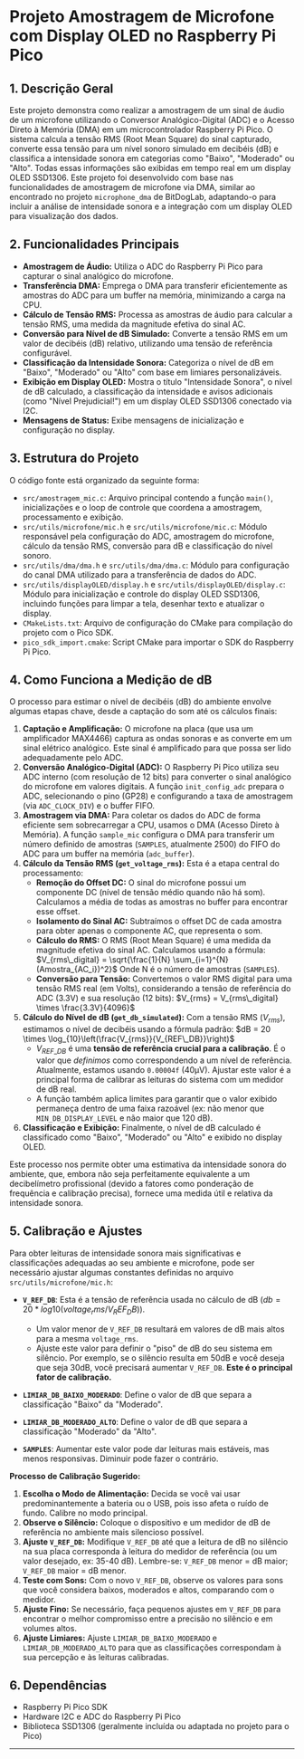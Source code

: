# Projeto Amostragem de Microfone com Display OLED no Raspberry Pi Pico

## 1. Descrição Geral

Este projeto demonstra como realizar a amostragem de um sinal de áudio de um microfone utilizando o Conversor Analógico-Digital (ADC) e o Acesso Direto à Memória (DMA) em um microcontrolador Raspberry Pi Pico. O sistema calcula a tensão RMS (Root Mean Square) do sinal capturado, converte essa tensão para um nível sonoro simulado em decibéis (dB) e classifica a intensidade sonora em categorias como "Baixo", "Moderado" ou "Alto". Todas essas informações são exibidas em tempo real em um display OLED SSD1306.
Este projeto foi desenvolvido com base nas funcionalidades de amostragem de microfone via DMA, similar ao encontrado no projeto `microphone_dma` de BitDogLab, adaptando-o para incluir a análise de intensidade sonora e a integração com um display OLED para visualização dos dados.

## 2. Funcionalidades Principais

* **Amostragem de Áudio:** Utiliza o ADC do Raspberry Pi Pico para capturar o sinal analógico do microfone.
* **Transferência DMA:** Emprega o DMA para transferir eficientemente as amostras do ADC para um buffer na memória, minimizando a carga na CPU.
* **Cálculo de Tensão RMS:** Processa as amostras de áudio para calcular a tensão RMS, uma medida da magnitude efetiva do sinal AC.
* **Conversão para Nível de dB Simulado:** Converte a tensão RMS em um valor de decibéis (dB) relativo, utilizando uma tensão de referência configurável.
* **Classificação da Intensidade Sonora:** Categoriza o nível de dB em "Baixo", "Moderado" ou "Alto" com base em limiares personalizáveis.
* **Exibição em Display OLED:** Mostra o título "Intensidade Sonora", o nível de dB calculado, a classificação da intensidade e avisos adicionais (como "Nível Prejudicial!") em um display OLED SSD1306 conectado via I2C.
* **Mensagens de Status:** Exibe mensagens de inicialização e configuração no display.

## 3. Estrutura do Projeto

O código fonte está organizado da seguinte forma:

* `src/amostragem_mic.c`: Arquivo principal contendo a função `main()`, inicializações e o loop de controle que coordena a amostragem, processamento e exibição.
* `src/utils/microfone/mic.h` e `src/utils/microfone/mic.c`: Módulo responsável pela configuração do ADC, amostragem do microfone, cálculo da tensão RMS, conversão para dB e classificação do nível sonoro.
* `src/utils/dma/dma.h` e `src/utils/dma/dma.c`: Módulo para configuração do canal DMA utilizado para a transferência de dados do ADC.
* `src/utils/displayOLED/display.h` e `src/utils/displayOLED/display.c`: Módulo para inicialização e controle do display OLED SSD1306, incluindo funções para limpar a tela, desenhar texto e atualizar o display.
* `CMakeLists.txt`: Arquivo de configuração do CMake para compilação do projeto com o Pico SDK.
* `pico_sdk_import.cmake`: Script CMake para importar o SDK do Raspberry Pi Pico.

## 4. Como Funciona a Medição de dB

O processo para estimar o nível de decibéis (dB) do ambiente envolve algumas etapas chave, desde a captação do som até os cálculos finais:

1.  **Captação e Amplificação:** O microfone na placa (que usa um amplificador MAX4466) captura as ondas sonoras e as converte em um sinal elétrico analógico. Este sinal é amplificado para que possa ser lido adequadamente pelo ADC.
2.  **Conversão Analógico-Digital (ADC):** O Raspberry Pi Pico utiliza seu ADC interno (com resolução de 12 bits) para converter o sinal analógico do microfone em valores digitais. A função `init_config_adc` prepara o ADC, selecionando o pino (GP28) e configurando a taxa de amostragem (via `ADC_CLOCK_DIV`) e o buffer FIFO.
3.  **Amostragem via DMA:** Para coletar os dados do ADC de forma eficiente sem sobrecarregar a CPU, usamos o DMA (Acesso Direto à Memória). A função `sample_mic` configura o DMA para transferir um número definido de amostras (`SAMPLES`, atualmente 2500) do FIFO do ADC para um buffer na memória (`adc_buffer`).
4.  **Cálculo da Tensão RMS (`get_voltage_rms`):** Esta é a etapa central do processamento:
    * **Remoção do Offset DC:** O sinal do microfone possui um componente DC (nível de tensão médio quando não há som). Calculamos a média de todas as amostras no buffer para encontrar esse offset.
    * **Isolamento do Sinal AC:** Subtraímos o offset DC de cada amostra para obter apenas o componente AC, que representa o som.
    * **Cálculo do RMS:** O RMS (Root Mean Square) é uma medida da magnitude efetiva do sinal AC. Calculamos usando a fórmula:
        $V_{rms\_digital} = \sqrt{\frac{1}{N} \sum_{i=1}^{N} (Amostra_{AC_i})^2}$
        Onde N é o número de amostras (`SAMPLES`).
    * **Conversão para Tensão:** Convertemos o valor RMS digital para uma tensão RMS real (em Volts), considerando a tensão de referência do ADC (3.3V) e sua resolução (12 bits):
        $V_{rms} = V_{rms\_digital} \times \frac{3.3V}{4096}$
5.  **Cálculo do Nível de dB (`get_db_simulated`):** Com a tensão RMS ($V_{rms}$), estimamos o nível de decibéis usando a fórmula padrão:
    $dB = 20 \times \log_{10}\left(\frac{V_{rms}}{V_{REF\_DB}}\right)$
    * $V_{REF\_DB}$ é uma **tensão de referência crucial para a calibração**. É o valor que *definimos* como correspondendo a um nível de referência. Atualmente, estamos usando `0.00004f` (40µV). Ajustar este valor é a principal forma de calibrar as leituras do sistema com um medidor de dB real.
    * A função também aplica limites para garantir que o valor exibido permaneça dentro de uma faixa razoável (ex: não menor que `MIN_DB_DISPLAY_LEVEL` e não maior que 120 dB).
6.  **Classificação e Exibição:** Finalmente, o nível de dB calculado é classificado como "Baixo", "Moderado" ou "Alto" e exibido no display OLED.

Este processo nos permite obter uma estimativa da intensidade sonora do ambiente, que, embora não seja perfeitamente equivalente a um decibelímetro profissional (devido a fatores como ponderação de frequência e calibração precisa), fornece uma medida útil e relativa da intensidade sonora.

## 5. Calibração e Ajustes

Para obter leituras de intensidade sonora mais significativas e classificações adequadas ao seu ambiente e microfone, pode ser necessário ajustar algumas constantes definidas no arquivo `src/utils/microfone/mic.h`:

* **`V_REF_DB`**: Esta é a tensão de referência usada no cálculo de dB ($db = 20 * log10(voltage_rms / V_REF_DB)$).
    * Um valor menor de `V_REF_DB` resultará em valores de dB mais altos para a mesma `voltage_rms`.
    * Ajuste este valor para definir o "piso" de dB do seu sistema em silêncio. Por exemplo, se o silêncio resulta em 50dB e você deseja que seja 30dB, você precisará aumentar `V_REF_DB`. **Este é o principal fator de calibração.**

* **`LIMIAR_DB_BAIXO_MODERADO`**: Define o valor de dB que separa a classificação "Baixo" da "Moderado".
* **`LIMIAR_DB_MODERADO_ALTO`**: Define o valor de dB que separa a classificação "Moderado" da "Alto".
* **`SAMPLES`**: Aumentar este valor pode dar leituras mais estáveis, mas menos responsivas. Diminuir pode fazer o contrário.

**Processo de Calibração Sugerido:**
1.  **Escolha o Modo de Alimentação:** Decida se você vai usar predominantemente a bateria ou o USB, pois isso afeta o ruído de fundo. Calibre no modo principal.
2.  **Observe o Silêncio:** Coloque o dispositivo e um medidor de dB de referência no ambiente mais silencioso possível.
3.  **Ajuste `V_REF_DB`:** Modifique `V_REF_DB` até que a leitura de dB no silêncio na sua placa corresponda à leitura do medidor de referência (ou um valor desejado, ex: 35-40 dB). Lembre-se: `V_REF_DB` menor = dB maior; `V_REF_DB` maior = dB menor.
4.  **Teste com Sons:** Com o novo `V_REF_DB`, observe os valores para sons que você considera baixos, moderados e altos, comparando com o medidor.
5.  **Ajuste Fino:** Se necessário, faça pequenos ajustes em `V_REF_DB` para encontrar o melhor compromisso entre a precisão no silêncio e em volumes altos.
6.  **Ajuste Limiares:** Ajuste `LIMIAR_DB_BAIXO_MODERADO` e `LIMIAR_DB_MODERADO_ALTO` para que as classificações correspondam à sua percepção e às leituras calibradas.

## 6. Dependências

* Raspberry Pi Pico SDK
* Hardware I2C e ADC do Raspberry Pi Pico
* Biblioteca SSD1306 (geralmente incluída ou adaptada no projeto para o Pico)
---
